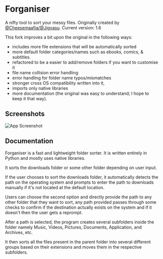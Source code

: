 # Forganiser

A nifty tool to sort your messy files. Originally created by [@Cheesemaafia/@Jigyasu](https://github.com/cheesemaafia/forganiser). Current version: 1.6

This fork improves a bit upon the original in the following ways:

- includes more file extensions that will be automatically sorted
- more default folder categories/names such as ebooks, comics, & subtitles.
- refactored to be a easier to add/remove folders if you want to customise it
- file name collision error handling
- error handling for folder name typos/mismatches
- stronger cross OS compatibility written into it,
- imports only native libraries
- more documentation (the original was easy to understand; I hope to keep it that way).

## Screenshots

![App Screenshot](https://i.postimg.cc/bNn0gxW9/Screenshot-from-2022-09-02-17-57-49.png)

## Documentation

Forganiser is a fast and lightweight folder sorter. It is written entirely in Python and mostly uses native libraries.

It sorts the downloads folder or some other folder depending on user input.

If the user chooses to sort the downloads folder, it automatically detects the path on the operating system and prompts to enter the path to downloads manually if it's not located at the default location.

Users can choose the second option and directly provide the path to any other folder that they want to sort, any path provided passes through some checks to confirm if the destination actually exists on the system and if it doesn't then the user gets a reprompt.

After a path is selected, the program creates several subfolders inside the folder namely Music, Videos, Pictures, Documents, Application, and Archives, etc.

It then sorts all the files present in the parent folder into several different groups based on their extensions and moves them in the respective subfolders.
